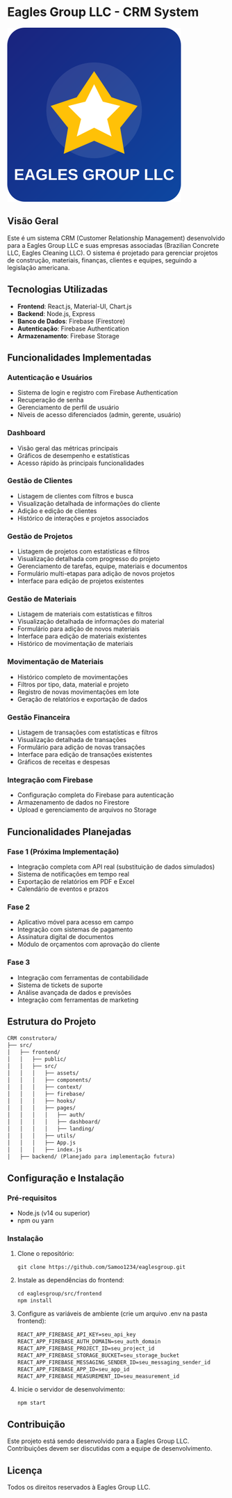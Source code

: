 # Eagles Group LLC - CRM System

![Eagles Group Logo](./src/frontend/src/assets/images/eagles-logo.svg)

## Visão Geral

Este é um sistema CRM (Customer Relationship Management) desenvolvido para a Eagles Group LLC e suas empresas associadas (Brazilian Concrete LLC, Eagles Cleaning LLC). O sistema é projetado para gerenciar projetos de construção, materiais, finanças, clientes e equipes, seguindo a legislação americana.

## Tecnologias Utilizadas

- **Frontend**: React.js, Material-UI, Chart.js
- **Backend**: Node.js, Express
- **Banco de Dados**: Firebase (Firestore)
- **Autenticação**: Firebase Authentication
- **Armazenamento**: Firebase Storage

## Funcionalidades Implementadas

### Autenticação e Usuários
- Sistema de login e registro com Firebase Authentication
- Recuperação de senha
- Gerenciamento de perfil de usuário
- Níveis de acesso diferenciados (admin, gerente, usuário)

### Dashboard
- Visão geral das métricas principais
- Gráficos de desempenho e estatísticas
- Acesso rápido às principais funcionalidades

### Gestão de Clientes
- Listagem de clientes com filtros e busca
- Visualização detalhada de informações do cliente
- Adição e edição de clientes
- Histórico de interações e projetos associados

### Gestão de Projetos
- Listagem de projetos com estatísticas e filtros
- Visualização detalhada com progresso do projeto
- Gerenciamento de tarefas, equipe, materiais e documentos
- Formulário multi-etapas para adição de novos projetos
- Interface para edição de projetos existentes

### Gestão de Materiais
- Listagem de materiais com estatísticas e filtros
- Visualização detalhada de informações do material
- Formulário para adição de novos materiais
- Interface para edição de materiais existentes
- Histórico de movimentação de materiais

### Movimentação de Materiais
- Histórico completo de movimentações
- Filtros por tipo, data, material e projeto
- Registro de novas movimentações em lote
- Geração de relatórios e exportação de dados

### Gestão Financeira
- Listagem de transações com estatísticas e filtros
- Visualização detalhada de transações
- Formulário para adição de novas transações
- Interface para edição de transações existentes
- Gráficos de receitas e despesas

### Integração com Firebase
- Configuração completa do Firebase para autenticação
- Armazenamento de dados no Firestore
- Upload e gerenciamento de arquivos no Storage

## Funcionalidades Planejadas

### Fase 1 (Próxima Implementação)
- Integração completa com API real (substituição de dados simulados)
- Sistema de notificações em tempo real
- Exportação de relatórios em PDF e Excel
- Calendário de eventos e prazos

### Fase 2
- Aplicativo móvel para acesso em campo
- Integração com sistemas de pagamento
- Assinatura digital de documentos
- Módulo de orçamentos com aprovação do cliente

### Fase 3
- Integração com ferramentas de contabilidade
- Sistema de tickets de suporte
- Análise avançada de dados e previsões
- Integração com ferramentas de marketing

## Estrutura do Projeto

```
CRM construtora/
├── src/
│   ├── frontend/
│   │   ├── public/
│   │   ├── src/
│   │   │   ├── assets/
│   │   │   ├── components/
│   │   │   ├── context/
│   │   │   ├── firebase/
│   │   │   ├── hooks/
│   │   │   ├── pages/
│   │   │   │   ├── auth/
│   │   │   │   ├── dashboard/
│   │   │   │   ├── landing/
│   │   │   ├── utils/
│   │   │   ├── App.js
│   │   │   ├── index.js
│   ├── backend/ (Planejado para implementação futura)
```

## Configuração e Instalação

### Pré-requisitos
- Node.js (v14 ou superior)
- npm ou yarn

### Instalação
1. Clone o repositório:
   ```
   git clone https://github.com/Samoo1234/eaglesgroup.git
   ```

2. Instale as dependências do frontend:
   ```
   cd eaglesgroup/src/frontend
   npm install
   ```

3. Configure as variáveis de ambiente (crie um arquivo .env na pasta frontend):
   ```
   REACT_APP_FIREBASE_API_KEY=seu_api_key
   REACT_APP_FIREBASE_AUTH_DOMAIN=seu_auth_domain
   REACT_APP_FIREBASE_PROJECT_ID=seu_project_id
   REACT_APP_FIREBASE_STORAGE_BUCKET=seu_storage_bucket
   REACT_APP_FIREBASE_MESSAGING_SENDER_ID=seu_messaging_sender_id
   REACT_APP_FIREBASE_APP_ID=seu_app_id
   REACT_APP_FIREBASE_MEASUREMENT_ID=seu_measurement_id
   ```

4. Inicie o servidor de desenvolvimento:
   ```
   npm start
   ```

## Contribuição

Este projeto está sendo desenvolvido para a Eagles Group LLC. Contribuições devem ser discutidas com a equipe de desenvolvimento.

## Licença

Todos os direitos reservados à Eagles Group LLC.
